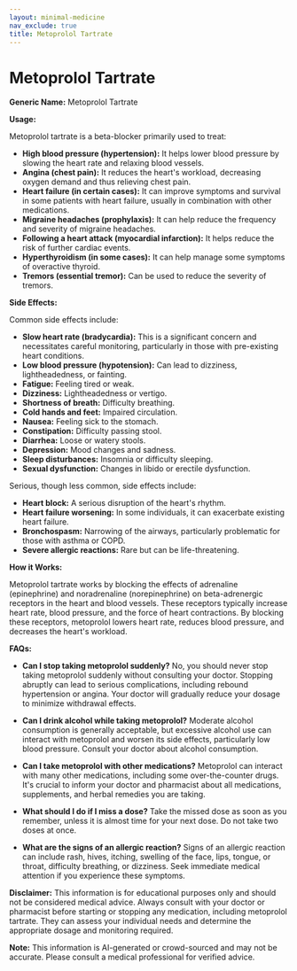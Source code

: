 ```yaml
---
layout: minimal-medicine
nav_exclude: true
title: Metoprolol Tartrate
---
```


# Metoprolol Tartrate

**Generic Name:** Metoprolol Tartrate

**Usage:**

Metoprolol tartrate is a beta-blocker primarily used to treat:

* **High blood pressure (hypertension):** It helps lower blood pressure by slowing the heart rate and relaxing blood vessels.
* **Angina (chest pain):** It reduces the heart's workload, decreasing oxygen demand and thus relieving chest pain.
* **Heart failure (in certain cases):**  It can improve symptoms and survival in some patients with heart failure, usually in combination with other medications.
* **Migraine headaches (prophylaxis):** It can help reduce the frequency and severity of migraine headaches.
* **Following a heart attack (myocardial infarction):** It helps reduce the risk of further cardiac events.
* **Hyperthyroidism (in some cases):** It can help manage some symptoms of overactive thyroid.
* **Tremors (essential tremor):**  Can be used to reduce the severity of tremors.


**Side Effects:**

Common side effects include:

* **Slow heart rate (bradycardia):** This is a significant concern and necessitates careful monitoring, particularly in those with pre-existing heart conditions.
* **Low blood pressure (hypotension):** Can lead to dizziness, lightheadedness, or fainting.
* **Fatigue:** Feeling tired or weak.
* **Dizziness:** Lightheadedness or vertigo.
* **Shortness of breath:** Difficulty breathing.
* **Cold hands and feet:** Impaired circulation.
* **Nausea:** Feeling sick to the stomach.
* **Constipation:** Difficulty passing stool.
* **Diarrhea:** Loose or watery stools.
* **Depression:**  Mood changes and sadness.
* **Sleep disturbances:** Insomnia or difficulty sleeping.
* **Sexual dysfunction:** Changes in libido or erectile dysfunction.

Serious, though less common, side effects include:

* **Heart block:** A serious disruption of the heart's rhythm.
* **Heart failure worsening:**  In some individuals, it can exacerbate existing heart failure.
* **Bronchospasm:**  Narrowing of the airways, particularly problematic for those with asthma or COPD.
* **Severe allergic reactions:**  Rare but can be life-threatening.


**How it Works:**

Metoprolol tartrate works by blocking the effects of adrenaline (epinephrine) and noradrenaline (norepinephrine) on beta-adrenergic receptors in the heart and blood vessels.  These receptors typically increase heart rate, blood pressure, and the force of heart contractions. By blocking these receptors, metoprolol lowers heart rate, reduces blood pressure, and decreases the heart's workload.


**FAQs:**

* **Can I stop taking metoprolol suddenly?** No, you should never stop taking metoprolol suddenly without consulting your doctor.  Stopping abruptly can lead to serious complications, including rebound hypertension or angina.  Your doctor will gradually reduce your dosage to minimize withdrawal effects.

* **Can I drink alcohol while taking metoprolol?**  Moderate alcohol consumption is generally acceptable, but excessive alcohol use can interact with metoprolol and worsen its side effects, particularly low blood pressure.  Consult your doctor about alcohol consumption.

* **Can I take metoprolol with other medications?** Metoprolol can interact with many other medications, including some over-the-counter drugs.  It's crucial to inform your doctor and pharmacist about all medications, supplements, and herbal remedies you are taking.

* **What should I do if I miss a dose?** Take the missed dose as soon as you remember, unless it is almost time for your next dose.  Do not take two doses at once.

* **What are the signs of an allergic reaction?** Signs of an allergic reaction can include rash, hives, itching, swelling of the face, lips, tongue, or throat, difficulty breathing, or dizziness. Seek immediate medical attention if you experience these symptoms.


**Disclaimer:** This information is for educational purposes only and should not be considered medical advice.  Always consult with your doctor or pharmacist before starting or stopping any medication, including metoprolol tartrate.  They can assess your individual needs and determine the appropriate dosage and monitoring required.


**Note:** This information is AI-generated or crowd-sourced and may not be accurate. Please consult a medical professional for verified advice.